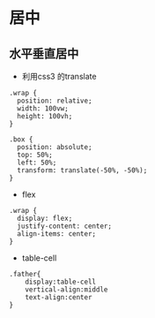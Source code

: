 # 居中


## 水平垂直居中
- 利用css3 的translate
```
.wrap {
  position: relative;
  width: 100vw;
  height: 100vh;
}

.box {
  position: absolute;
  top: 50%;
  left: 50%;
  transform: translate(-50%, -50%);
}
```
- flex
```
.wrap {
  display: flex;
  justify-content: center;
  align-items: center;
}
```
- table-cell
```
.father{
    display:table-cell
    vertical-align:middle
    text-align:center
}